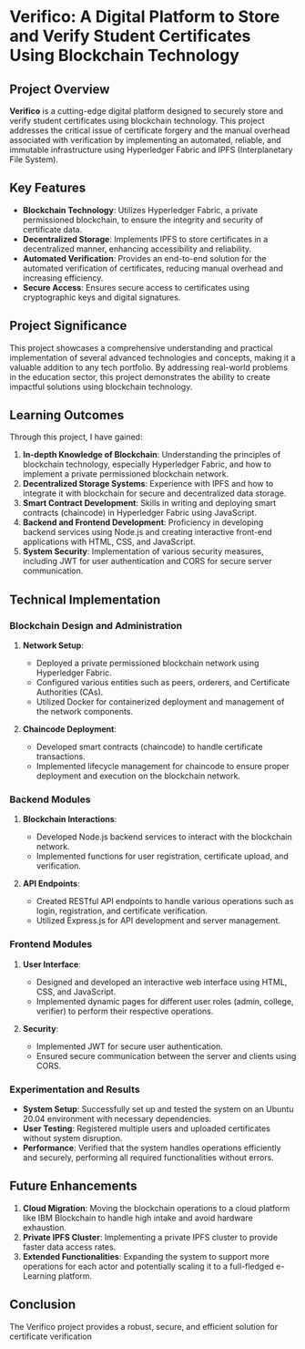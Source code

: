 
# Verifico: A Digital Platform to Store and Verify Student Certificates Using Blockchain Technology

## Project Overview

**Verifico** is a cutting-edge digital platform designed to securely store and verify student certificates using blockchain technology. This project addresses the critical issue of certificate forgery and the manual overhead associated with verification by implementing an automated, reliable, and immutable infrastructure using Hyperledger Fabric and IPFS (Interplanetary File System).

## Key Features

- **Blockchain Technology**: Utilizes Hyperledger Fabric, a private permissioned blockchain, to ensure the integrity and security of certificate data.
- **Decentralized Storage**: Implements IPFS to store certificates in a decentralized manner, enhancing accessibility and reliability.
- **Automated Verification**: Provides an end-to-end solution for the automated verification of certificates, reducing manual overhead and increasing efficiency.
- **Secure Access**: Ensures secure access to certificates using cryptographic keys and digital signatures.

## Project Significance

This project showcases a comprehensive understanding and practical implementation of several advanced technologies and concepts, making it a valuable addition to any tech portfolio. By addressing real-world problems in the education sector, this project demonstrates the ability to create impactful solutions using blockchain technology.

## Learning Outcomes

Through this project, I have gained:

1. **In-depth Knowledge of Blockchain**: Understanding the principles of blockchain technology, especially Hyperledger Fabric, and how to implement a private permissioned blockchain network.
2. **Decentralized Storage Systems**: Experience with IPFS and how to integrate it with blockchain for secure and decentralized data storage.
3. **Smart Contract Development**: Skills in writing and deploying smart contracts (chaincode) in Hyperledger Fabric using JavaScript.
4. **Backend and Frontend Development**: Proficiency in developing backend services using Node.js and creating interactive front-end applications with HTML, CSS, and JavaScript.
5. **System Security**: Implementation of various security measures, including JWT for user authentication and CORS for secure server communication.

## Technical Implementation

### Blockchain Design and Administration

1. **Network Setup**: 
   - Deployed a private permissioned blockchain network using Hyperledger Fabric.
   - Configured various entities such as peers, orderers, and Certificate Authorities (CAs).
   - Utilized Docker for containerized deployment and management of the network components.

2. **Chaincode Deployment**: 
   - Developed smart contracts (chaincode) to handle certificate transactions.
   - Implemented lifecycle management for chaincode to ensure proper deployment and execution on the blockchain network.

### Backend Modules

1. **Blockchain Interactions**:
   - Developed Node.js backend services to interact with the blockchain network.
   - Implemented functions for user registration, certificate upload, and verification.

2. **API Endpoints**: 
   - Created RESTful API endpoints to handle various operations such as login, registration, and certificate verification.
   - Utilized Express.js for API development and server management.

### Frontend Modules

1. **User Interface**:
   - Designed and developed an interactive web interface using HTML, CSS, and JavaScript.
   - Implemented dynamic pages for different user roles (admin, college, verifier) to perform their respective operations.

2. **Security**:
   - Implemented JWT for secure user authentication.
   - Ensured secure communication between the server and clients using CORS.

### Experimentation and Results

- **System Setup**: Successfully set up and tested the system on an Ubuntu 20.04 environment with necessary dependencies.
- **User Testing**: Registered multiple users and uploaded certificates without system disruption.
- **Performance**: Verified that the system handles operations efficiently and securely, performing all required functionalities without errors.

## Future Enhancements

1. **Cloud Migration**: Moving the blockchain operations to a cloud platform like IBM Blockchain to handle high intake and avoid hardware exhaustion.
2. **Private IPFS Cluster**: Implementing a private IPFS cluster to provide faster data access rates.
3. **Extended Functionalities**: Expanding the system to support more operations for each actor and potentially scaling it to a full-fledged e-Learning platform.

## Conclusion

The Verifico project provides a robust, secure, and efficient solution for certificate verification
